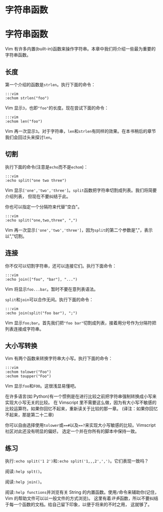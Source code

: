 # 字符串函数

# 字符串函数

Vim 有许多内置(built-in)函数来操作字符串。本章中我们将介绍一些最为重要的字符串函数。

## 长度

第一个介绍的函数是`strlen`。执行下面的命令：

```
:::vim
:echom strlen("foo") 
```

Vim 显示`3`，也即`"foo"`的长度。现在尝试下面的命令：

```
:::vim
:echom len("foo") 
```

Vim 再一次显示`3`。对于字符串，`len`和`strlen`有同样的效果。在本书稍后的章节我们会回过头来探讨`len`。

## 切割

执行下面的命令(注意是`echo`而不是`echom`)：

```
:::vim
:echo split("one two three") 
```

Vim 显示`['one','two','three']`。`split`函数把字符串切割成列表。我们将简要介绍列表， 但现在不要纠结于此。

你也可以指定一个分隔符来代替"空白"。

```
:::vim
:echo split("one,two,three", ",") 
```

Vim 再一次显示`['one','two','three']`，因为`split`的第二个参数是","，表示以","切割。

## 连接

你不仅可以切割字符串，还可以连接它们。执行下面命令：

```
:::vim
:echo join(["foo", "bar"], "...") 
```

Vim 将显示`foo...bar`。暂时不要在意列表语法。

`split`和`join`可以合作无间。执行下面的命令：

```
:::vim
:echo join(split("foo bar"), ";") 
```

Vim 显示`foo;bar`。首先我们把`"foo bar"`切割成列表，接着用分号作为分隔符把列表连接成字符串。

## 大小写转换

Vim 有两个函数来转换字符串大小写。执行下面的命令：

```
:::vim
:echom tolower("Foo")
:echom toupper("Foo") 
```

Vim 显示`foo`和`FOO`。这很浅显易懂吧。

在许多语言(如 Python)有一个惯例是在进行比较之前把字符串强制转换成小写来实现大小写无关的比较。 在 Vimscript 里不需要这么做，因为有大小写不敏感的比较运算符。如果你回忆不起来，重新读关于比较的那一章。 (译注：如果你回忆不起来，那是第二十二章)

你可以自由选择使用`tolower`或`==#`以及`==?`来实现大小写敏感的比较。Vimscript 社区对此还没有明显的偏好。 选定一个并在你所有的脚本中保持一致。

## 练习

执行`:echo split('1 2')`和`:echo split('1,,,2',',')`。它们表现一致吗？

阅读`:help splt()`。

阅读`:help join()`。

阅读`:help functions`并浏览有关 String 的内置函数。使用`/`命令来辅助你(记住，Vim 的帮助文件可以以一般文件的方式浏览)。 这里有着*许多*函数，所以不要纠结于每一个函数的文档。给自己留下印象，以便于将来的不时之用， 这就够了。